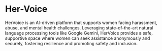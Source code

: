 # Her-Voice
HerVoice is an AI-driven platform that supports women facing harassment, abuse, and mental health challenges. Leveraging state-of-the-art natural language processing tools like Google Gemini, HerVoice provides a safe, supportive space where women can seek assistance anonymously and securely, fostering resilience and promoting safety and inclusion.
